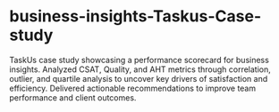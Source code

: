 # business-insights-Taskus-Case-study
TaskUs case study showcasing a performance scorecard for business insights. Analyzed CSAT, Quality, and AHT metrics through correlation, outlier, and quartile analysis to uncover key drivers of satisfaction and efficiency. Delivered actionable recommendations to improve team performance and client outcomes.
